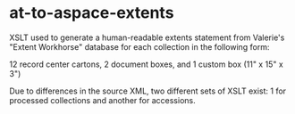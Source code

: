 # at-to-aspace-extents

XSLT used to generate a human-readable extents statement from Valerie's "Extent Workhorse" database for each collection in the following form:

  12 record center cartons, 2 document boxes, and 1 custom box (11" x 15" x 3")
  
Due to differences in the source XML, two different sets of XSLT exist: 1 for processed collections and another for accessions.
